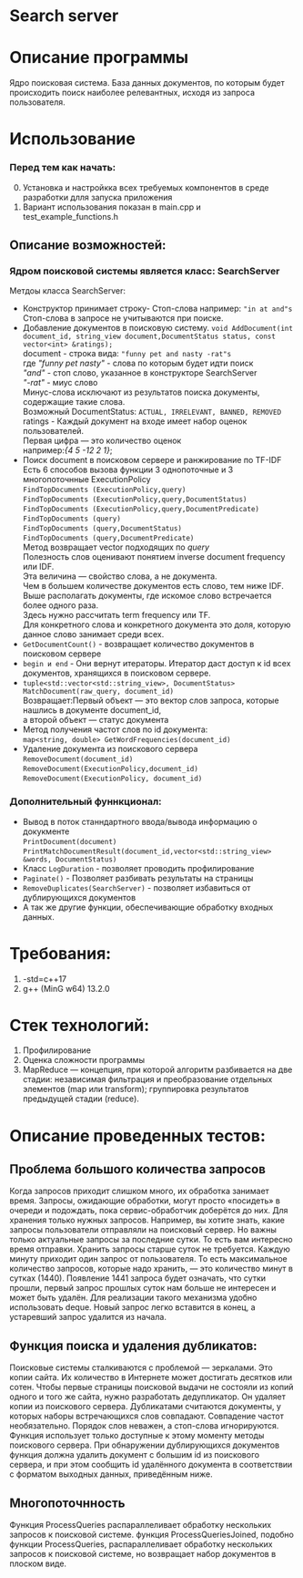 # Search server

# Описание программы
Ядро поисковая система. База данных документов, по которым будет происходить поиск наиболее релевантных, исходя из запроса пользователя.

# Использование

### Перед тем как начать:
  0. Установка и настройкка всех требуемых компонентов в среде разработки длля запуска приложения
  1. Вариант использования показан в main.cpp и test_example_functions.h 

## Описание возможностей:

### Ядром поисковой системы является класс:  SearchServer
 Метдоы класса SearchServer:
 
- Конструктор принимает строку- Стоп-слова например: `"in at and"s` <br>
  Стоп-слова в запросе не учитываются при поиске.
-  Добавление документов в поисковую систему.
  `void AddDocument(int document_id, string_view document,DocumentStatus status, const vector<int> &ratings);`  
  document - строка вида: `"funny pet and nasty -rat"s`<br>
  где *"funny pet nasty"* - слова по которым будет идти поиcк<br>
  *"and"* - стоп слово, указанное в конструкторе SearchServer<br>
  *"-rat"* - миус слово<br>
  Минус-слова исключают из результатов поиска документы, содержащие такие слова.<br>
  Возможный DocumentStatus: `ACTUAL, IRRELEVANT, BANNED, REMOVED` <br>
  ratings - Каждый документ на входе имеет набор оценок пользователей. <br>
  Первая цифра — это количество оценок<br>
  например:*{4 5 -12 2 1}*;<br>
- Поиск document в поисковом сервере и ранжирование по TF-IDF<br>
  Есть 6 способов вызова функции 3 однопоточные и 3 многопоточнные ExecutionPolicy  
  `FindTopDocuments (ExecutionPolicy,query)`  
  `FindTopDocuments (ExecutionPolicy,query,DocumentStatus)`  
  `FindTopDocuments (ExecutionPolicy,query,DocumentPredicate)`  
  `FindTopDocuments (query)`  
  `FindTopDocuments (query,DocumentStatus)`  
  `FindTopDocuments (query,DocumentPredicate)`<br>
  Метод возвращает vector<Document> подходящих по *query*<br>
  Полезность слов оценивают понятием inverse document frequency или IDF. <br>
  Эта величина — свойство слова, а не документа. <br>
  Чем в большем количестве документов есть слово, тем ниже IDF.<br>
  Выше располагать документы, где искомое слово встречается более одного раза. <br>
  Здесь нужно рассчитать term frequency или TF.<br>
  Для конкретного слова и конкретного документа это доля, которую данное слово занимает среди всех.<br>
 - `GetDocumentCount()` - возвращает количество документов в поисковом сервере<br>
 - `begin и end` - Они вернут итераторы. Итератор даст доступ к id всех документов, хранящихся в поисковом сервере.<br>
- `tuple<std::vector<std::string_view>, DocumentStatus> MatchDocument(raw_query, document_id)`<br>
  Возвращает:Первый объект — это вектор слов запроса, которые нашлись в документе document_id, <br>
  а второй объект — статус документа<br>
- Метод получения частот слов по id документа:<br>
 `map<string, double> GetWordFrequencies(document_id)`<br>
- Удаление документа из поискового сервера <br>
  `RemoveDocument(document_id)`  
  `RemoveDocument(ExecutionPolicy,document_id)`  
  `RemoveDocument(ExecutionPolicy, document_id)`
  
### Дополнительный фуннкционал:
- Вывод в поток станндартного ввода/вывода информацию о докукменте<br>
  `PrintDocument(document)`<br>
  `PrintMatchDocumentResult(document_id,vector<std::string_view> &words, DocumentStatus)`
- Класс `LogDuration` - позволяет проводить профилирование
- `Paginate()` - Позволяет разбивать результаты на страницы
- `RemoveDuplicates(SearchServer)` - позволяет избавиться от дублирующихся документов<br>
- А так же другие функции, обеспечивающие обработку входных данных.

# Требования:
1. -std=c++17
2. g++ (MinG w64) 13.2.0

# Стек технологий:
  1. Профилирование
  2. Оценка сложности программы
  3. MapReduce — концепция, при которой алгоритм разбивается на две стадии:
	независимая фильтрация и преобразование отдельных элементов (map или transform);
	группировка результатов предыдущей стадии (reduce).

# Описание проведенных тестов:
## Проблема большого количества запросов
Когда запросов приходит слишком много, их обработка занимает время. Запросы, ожидающие обработки, могут просто «‎посидеть»‎ в очереди и подождать, пока сервис-обработчик доберётся до них.
Для хранения только нужных запросов. Например, вы хотите знать, какие запросы пользователи отправляли на поисковый сервер. Но важны только актуальные запросы за последние сутки. То есть вам интересно время отправки. Хранить запросы старше суток не требуется.
Каждую минуту приходит один запрос от пользователя. То есть максимальное количество запросов, которые надо хранить, — это количество минут в сутках (1440). Появление 1441 запроса будет означать, что сутки прошли, первый запрос прошлых суток нам больше не интересен и может быть удалён. Для реализации такого механизма удобно использовать deque. Новый запрос легко вставится в конец, а устаревший запрос удалится из начала. 

## Функция поиска и удаления дубликатов: 
Поисковые системы сталкиваются с проблемой — зеркалами. Это копии сайта. Их количество в Интернете может достигать десятков или сотен. Чтобы первые страницы поисковой выдачи не состояли из копий одного и того же сайта, нужно разработать дедупликатор. Он удаляет копии из поискового сервера. Дубликатами считаются документы, у которых наборы встречающихся слов совпадают. Совпадение частот необязательно. Порядок слов неважен, а стоп-слова игнорируются. Функция использует только доступные к этому моменту методы поискового сервера.
При обнаружении дублирующихся документов функция должна удалить документ с большим id из поискового сервера, и при этом сообщить id удалённого документа в соответствии с форматом выходных данных, приведённым ниже.

## Многопоточнность 
Функция ProcessQueries распараллеливает обработку нескольких запросов к поисковой системе.
функция ProcessQueriesJoined, подобно функции ProcessQueries, распараллеливает обработку нескольких запросов к поисковой системе, но возвращает набор документов в плоском виде.
